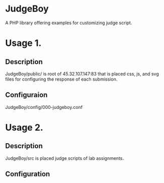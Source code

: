 # JudgeBoy
A PHP library offering examples for customizing judge script.

# Usage 1.
## Description
JudgeBoy/public/ is root of 45.32.107.147:83 that is placed css, js, and svg files for configuring the response of each submission.
## Configuraion
JudgeBoy/config/000-judgeboy.conf

# Usage 2.
## Description
JudgeBoy/src is placed judge scripts of lab assignments.
## Configuration
